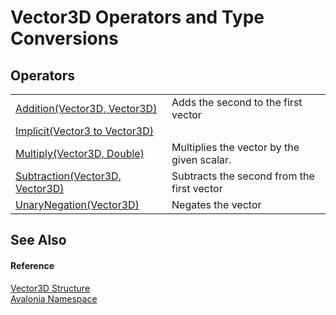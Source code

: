 # Vector3D Operators and Type Conversions




## Operators
<table>
<tr>
<td><a href="M_Avalonia_Vector3D_op_Addition">Addition(Vector3D, Vector3D)</a></td>
<td>Adds the second to the first vector</td>
</tr>
<tr>
<td><a href="M_Avalonia_Vector3D_op_Implicit">Implicit(Vector3 to Vector3D)</a></td>
<td> </td>
</tr>
<tr>
<td><a href="M_Avalonia_Vector3D_op_Multiply">Multiply(Vector3D, Double)</a></td>
<td>Multiplies the vector by the given scalar.</td>
</tr>
<tr>
<td><a href="M_Avalonia_Vector3D_op_Subtraction">Subtraction(Vector3D, Vector3D)</a></td>
<td>Subtracts the second from the first vector</td>
</tr>
<tr>
<td><a href="M_Avalonia_Vector3D_op_UnaryNegation">UnaryNegation(Vector3D)</a></td>
<td>Negates the vector</td>
</tr>
</table>

## See Also


#### Reference
<a href="T_Avalonia_Vector3D">Vector3D Structure</a>  
<a href="N_Avalonia">Avalonia Namespace</a>  
